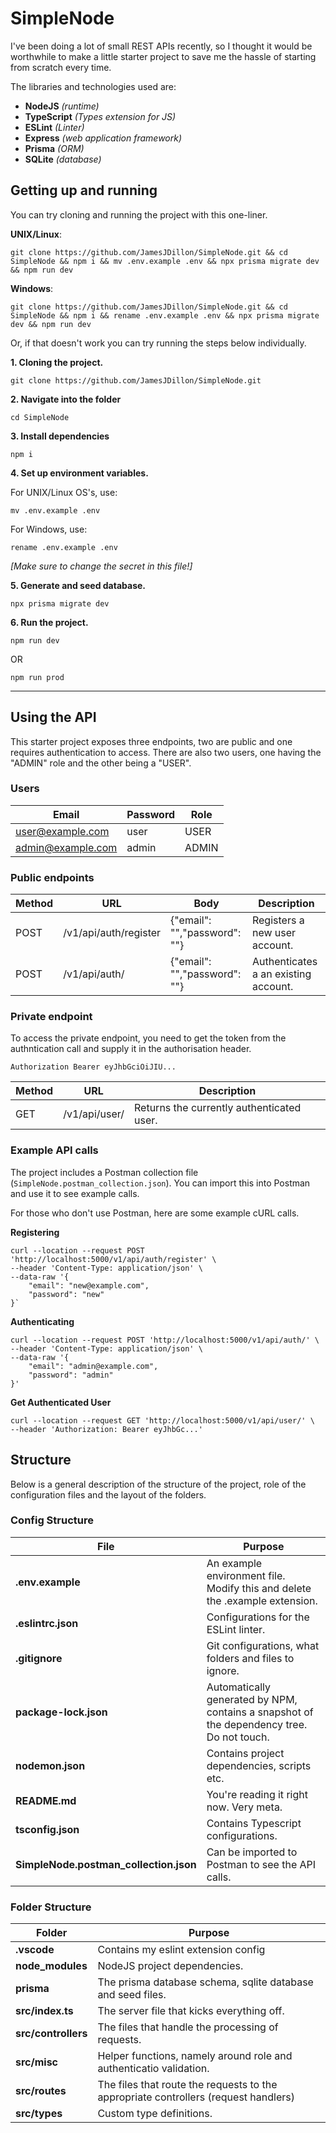 # SimpleNode

I've been doing a lot of small REST APIs recently, so I thought it would be worthwhile to make a little starter project to save me the hassle of starting
from scratch every time.

The libraries and technologies used are:

* **NodeJS** *(runtime)*
* **TypeScript** *(Types extension for JS)*
* **ESLint** *(Linter)*
* **Express** *(web application framework)*
* **Prisma** *(ORM)*
* **SQLite** *(database)*

## Getting up and running

You can try cloning and running the project with this one-liner.

**UNIX/Linux**:

`git clone https://github.com/JamesJDillon/SimpleNode.git && cd SimpleNode && npm i && mv .env.example .env && npx prisma migrate dev && npm run dev`

**Windows**:

`git clone https://github.com/JamesJDillon/SimpleNode.git && cd SimpleNode && npm i && rename .env.example .env && npx prisma migrate dev && npm run dev`

Or, if that doesn't work you can try running the steps below individually.


**1. Cloning the project.**

`git clone https://github.com/JamesJDillon/SimpleNode.git`

**2. Navigate into the folder**

`cd SimpleNode`

**3. Install dependencies**

`npm i`

**4. Set up environment variables.**

For UNIX/Linux OS's, use:

`mv .env.example .env`

For Windows, use:

`rename .env.example .env`

*[Make sure to change the secret in this file!]*

**5. Generate and seed database.**

`npx prisma migrate dev`


**6. Run the project.**

`npm run dev`

OR

`npm run prod`

---

## Using the API

This starter project exposes three endpoints, two are public and one requires authentication to access. There are also two users, one having the "ADMIN" role and the other being a "USER". 

### Users

| Email      | Password     | Role     |
| ----------- | ----------- | ----------- |
| user@example.com | user | USER |
| admin@example.com | admin | ADMIN |

### Public endpoints

| Method      | URL     | Body     | Description     |
| ----------- | ----------- | ----------- | ----------- |
| POST | /v1/api/auth/register | {"email": "","password": ""} | Registers a new user account. |
| POST | /v1/api/auth/ | {"email": "","password": ""} | Authenticates a an existing account. |

### Private endpoint

To access the private endpoint, you need to get the token from the authntication call and supply it in the authorisation header. 

`Authorization Bearer eyJhbGciOiJIU...`

| Method      | URL     | Description     |
| ----------- | ----------- | ----------- |
| GET | /v1/api/user/ | Returns the currently authenticated user. |

### Example API calls

The project includes a Postman collection file (`SimpleNode.postman_collection.json`). You can import this into Postman and use it to see example calls.

For those who don't use Postman, here are some example cURL calls.

**Registering**

    curl --location --request POST 'http://localhost:5000/v1/api/auth/register' \
    --header 'Content-Type: application/json' \
    --data-raw '{
        "email": "new@example.com",
        "password": "new"
    }`

**Authenticating**

    curl --location --request POST 'http://localhost:5000/v1/api/auth/' \
    --header 'Content-Type: application/json' \
    --data-raw '{
        "email": "admin@example.com",
        "password": "admin"
    }'

**Get Authenticated User**

    curl --location --request GET 'http://localhost:5000/v1/api/user/' \
    --header 'Authorization: Bearer eyJhbGc...'


## Structure

Below is a general description of the structure of the project, role of the configuration files and the layout of the folders.


### Config Structure

| File      | Purpose     |
| ----------- | ----------- |
| **.env.example** | An example environment file. Modify this and delete the .example extension. |
| **.eslintrc.json** | Configurations for the ESLint linter. |
| **.gitignore** | Git configurations, what folders and files to ignore.  |
| **package-lock.json** | Automatically generated by NPM, contains a snapshot of the dependency tree. Do not touch. |
| **nodemon.json** | Contains project dependencies, scripts etc. |
| **README.md** | You're reading it right now. Very meta. |
| **tsconfig.json** | Contains Typescript configurations. |
| **SimpleNode.postman_collection.json** | Can be imported to Postman to see the API calls. |


### Folder Structure

| Folder      | Purpose     |
| ----------- | ----------- |
| **.vscode**   | Contains my eslint extension config      |
| **node_modules**   | NodeJS project dependencies.        |
| **prisma** | The prisma database schema, sqlite database and seed files. |
| **src/index.ts** | The server file that kicks everything off.
| **src/controllers** | The files that handle the processing of requests. |
| **src/misc** | Helper functions, namely around role and authenticatio validation. |
| **src/routes** | The files that route the requests to the appropriate controllers (request handlers) |
| **src/types** | Custom type definitions. |


